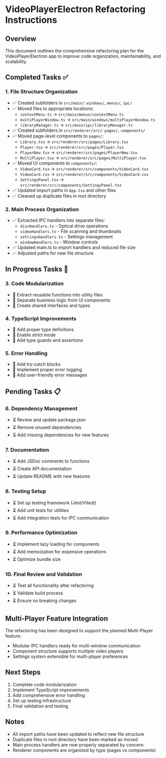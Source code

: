 # VideoPlayerElectron Refactoring Instructions

## Overview
This document outlines the comprehensive refactoring plan for the VideoPlayerElectron app to improve code organization, maintainability, and scalability.

## Completed Tasks ✅

### 1. File Structure Organization
- ✅ Created subfolders in `src/main/`: `windows/`, `menus/`, `ipc/`
- ✅ Moved files to appropriate locations:
  - `contextMenu.ts` → `src/main/menus/contextMenu.ts`
  - `multiPlayerWindow.ts` → `src/main/windows/multiPlayerWindow.ts`
  - `libraryManager.ts` → `src/main/ipc/libraryManager.ts`
- ✅ Created subfolders in `src/renderer/src/`: `pages/`, `components/`
- ✅ Moved page-level components to `pages/`:
  - `Library.tsx` → `src/renderer/src/pages/Library.tsx`
  - `Player.tsx` → `src/renderer/src/pages/Player.tsx`
  - `PlayerNew.tsx` → `src/renderer/src/pages/PlayerNew.tsx`
  - `MultiPlayer.tsx` → `src/renderer/src/pages/MultiPlayer.tsx`
- ✅ Moved UI components to `components/`:
  - `VideoCard.tsx` → `src/renderer/src/components/VideoCard.tsx`
  - `VideoCard.css` → `src/renderer/src/components/VideoCard.css`
  - `SettingsPanel.tsx` → `src/renderer/src/components/SettingsPanel.tsx`
- ✅ Updated import paths in `App.tsx` and other files
- ✅ Cleaned up duplicate files in root directory

### 2. Main Process Organization
- ✅ Extracted IPC handlers into separate files:
  - `discHandlers.ts` - Optical drive operations
  - `videoHandlers.ts` - File scanning and thumbnails
  - `settingsHandlers.ts` - Settings management
  - `windowHandlers.ts` - Window controls
- ✅ Updated main.ts to import handlers and reduced file size
- ✅ Adjusted paths for new file structure

## In Progress Tasks 🚧

### 3. Code Modularization
- 🔄 Extract reusable functions into utility files
- 🔄 Separate business logic from UI components
- 🔄 Create shared interfaces and types

### 4. TypeScript Improvements
- 🔄 Add proper type definitions
- 🔄 Enable strict mode
- 🔄 Add type guards and assertions

### 5. Error Handling
- 🔄 Add try-catch blocks
- 🔄 Implement proper error logging
- 🔄 Add user-friendly error messages

## Pending Tasks 📋

### 6. Dependency Management
- ⏳ Review and update package.json
- ⏳ Remove unused dependencies
- ⏳ Add missing dependencies for new features

### 7. Documentation
- ⏳ Add JSDoc comments to functions
- ⏳ Create API documentation
- ⏳ Update README with new features

### 8. Testing Setup
- ⏳ Set up testing framework (Jest/Vitest)
- ⏳ Add unit tests for utilities
- ⏳ Add integration tests for IPC communication

### 9. Performance Optimization
- ⏳ Implement lazy loading for components
- ⏳ Add memoization for expensive operations
- ⏳ Optimize bundle size

### 10. Final Review and Validation
- ⏳ Test all functionality after refactoring
- ⏳ Validate build process
- ⏳ Ensure no breaking changes

## Multi-Player Feature Integration
The refactoring has been designed to support the planned Multi-Player feature:
- Modular IPC handlers ready for multi-window communication
- Component structure supports multiple video players
- Settings system extensible for multi-player preferences

## Next Steps
1. Complete code modularization
2. Implement TypeScript improvements
3. Add comprehensive error handling
4. Set up testing infrastructure
5. Final validation and testing

## Notes
- All import paths have been updated to reflect new file structure
- Duplicate files in root directory have been marked as moved
- Main process handlers are now properly separated by concern
- Renderer components are organized by type (pages vs components)
